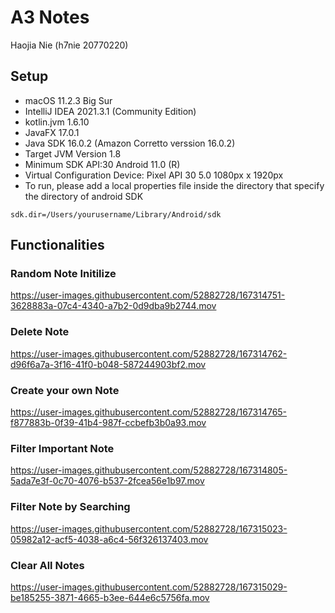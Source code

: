 
# A3 Notes
Haojia Nie (h7nie 20770220)

## Setup
* macOS 11.2.3 Big Sur 
* IntelliJ IDEA 2021.3.1 (Community Edition)
* kotlin.jvm 1.6.10
* JavaFX 17.0.1
* Java SDK 16.0.2 (Amazon Corretto verssion 16.0.2)
* Target JVM Version 1.8
* Minimum SDK API:30 Android 11.0 (R)
* Virtual Configuration Device: Pixel API 30 5.0 1080px x 1920px
* To run, please add a local properties file inside the directory that specify the directory of android SDK
```
sdk.dir=/Users/yourusername/Library/Android/sdk
```

## Functionalities 

### Random Note Initilize
https://user-images.githubusercontent.com/52882728/167314751-3628883a-07c4-4340-a7b2-0d9dba9b2744.mov

### Delete Note

https://user-images.githubusercontent.com/52882728/167314762-d96f6a7a-3f16-41f0-b048-587244903bf2.mov


### Create your own Note

https://user-images.githubusercontent.com/52882728/167314765-f877883b-0f39-41b4-987f-ccbefb3b0a93.mov

### Filter Important Note


https://user-images.githubusercontent.com/52882728/167314805-5ada7e3f-0c70-4076-b537-2fcea56e1b97.mov

### Filter Note by Searching 

https://user-images.githubusercontent.com/52882728/167315023-05982a12-acf5-4038-a6c4-56f326137403.mov

### Clear All Notes

https://user-images.githubusercontent.com/52882728/167315029-be185255-3871-4665-b3ee-644e6c5756fa.mov



